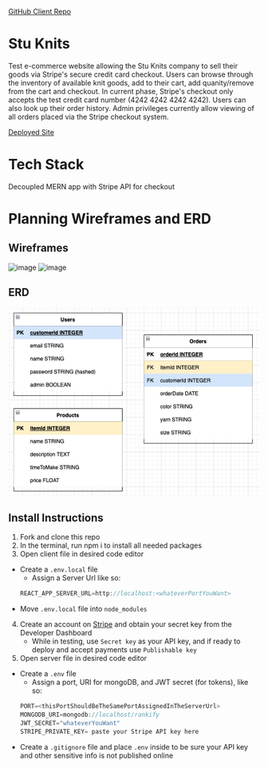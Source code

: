 [GitHub Client Repo](https://github.com/mvanzo/Client_Stu_Knits)

# Stu Knits
Test e-commerce website allowing the Stu Knits company to sell their goods via Stripe's secure credit card checkout. Users can browse through the inventory of available knit goods, add to their cart, add quanity/remove from the cart and checkout. In current phase, Stripe's checkout only accepts the test credit card number (4242 4242 4242 4242). Users can also look up their order history. Admin privileges currently allow viewing of all orders placed via the Stripe checkout system.

[Deployed Site](https://marty-vanzo.netlify.app/)

# Tech Stack
Decoupled MERN app with Stripe API for checkout

# Planning Wireframes and ERD
## Wireframes
![image](https://i.imgur.com/jFvEdIJ.png)
![image](https://i.imgur.com/4ZlEDM7.png)

## ERD
![an ERD of my project](./StuKnitsERD.png)

## Install Instructions
1. Fork and clone this repo
2. In the terminal, run npm i to install all needed packages
3. Open client file in desired code editor
  - Create a ```.env.local``` file
    - Assign a Server Url like so:
    ```js
    REACT_APP_SERVER_URL=http://localhost:<whateverPortYouWant>
    ```
  - Move ```.env.local``` file into ```node_modules```
4. Create an account on [Stripe](https://stripe.com/) and obtain your secret key from the Developer Dashboard
    - While in testing, use `Secret key` as your API key, and if ready to deploy and accept payments use `Publishable key`
5. Open server file in desired code editor
  - Create a ```.env``` file
    - Assign a port, URI for mongoDB, and JWT secret (for tokens), like so:
    ```js
    PORT=<thisPortShouldBeTheSamePortAssignedInTheServerUrl>
    MONGODB_URI=mongodb://localhost/rankify
    JWT_SECRET="whateverYouWant"
    STRIPE_PRIVATE_KEY= paste your Stripe API key here
    ```
- Create a `.gitignore` file and place `.env` inside to be sure your API key and other sensitive info is not published online